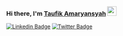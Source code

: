 ### Hi there, I'm <a href="https://github.com/amary21/" target="_blank">Taufik Amaryansyah</a> <img src="https://media.giphy.com/media/hvRJCLFzcasrR4ia7z/giphy.gif" width="25px" height="25px">

[![Linkedin Badge](https://img.shields.io/badge/-LinkedIn-0e76a8?style=flat-square&logo=Linkedin&logoColor=white)](https://www.linkedin.com/in/amary21/)
[![Twitter Badge](https://img.shields.io/badge/-Twitter-00acee?style=flat-square&logo=Twitter&logoColor=white)](https://twitter.com/TaufikAmary)

</br>




